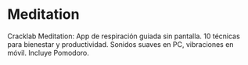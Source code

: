 # Meditation
Cracklab Meditation: App de respiración guiada sin pantalla. 10 técnicas para bienestar y productividad. Sonidos suaves en PC, vibraciones en móvil. Incluye Pomodoro. 

